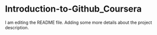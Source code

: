 # Introduction-to-Github_Coursera
I am editing the README file. Adding some more details about the project description.
